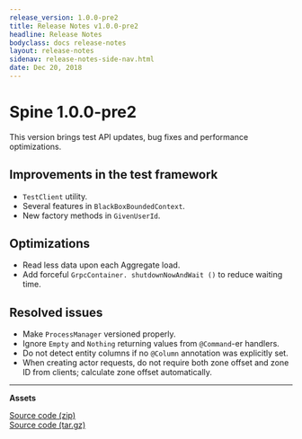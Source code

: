 ```yaml
---
release_version: 1.0.0-pre2
title: Release Notes v1.0.0-pre2
headline: Release Notes
bodyclass: docs release-notes
layout: release-notes
sidenav: release-notes-side-nav.html
date: Dec 20, 2018
---
```


# Spine 1.0.0-pre2

<p class="lead">This version brings test API updates, bug fixes and performance optimizations.</p>

## Improvements in the test framework

- `TestClient` utility.
- Several features in `BlackBoxBoundedContext`.
- New factory methods in `GivenUserId`.

## Optimizations

- Read less data upon each Aggregate load.
- Add forceful `GrpcContainer. shutdownNowAndWait ()` to reduce waiting time.

## Resolved issues

- Make `ProcessManager` versioned properly.
- Ignore `Empty` and `Nothing` returning values from `@Command`-er handlers.
- Do not detect entity columns if no `@Column` annotation was explicitly set.
- When creating actor requests, do not require both zone offset and zone ID from clients; 
calculate zone offset automatically.

---

**Assets**

[Source code (zip)]({{site.archive_github}}{{page.release_version}}.zip) <br>
[Source code (tar.gz)]({{site.archive_github}}{{page.release_version}}.tar.gz)
